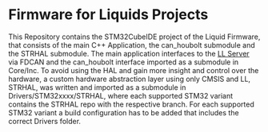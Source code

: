 # Firmware for Liquids Projects

This Repository contains the STM32CubeIDE project of the Liquid Firmware, that consists of the main C++ Application, the can_houbolt submodule and the STRHAL submodule. The main application interfaces to the [LL Server](https://github.com/SpaceTeam/llserver_ecui_houbolt) via FDCAN and the can_houbolt interface imported as a submodule in Core/Inc. To avoid using the HAL and gain more insight and control over the hardware, a custom hardware abstraction layer using only CMSIS and LL, STRHAL, was written and imported as a submodule in Drivers/STM32xxxx/STRHAL, where each supported STM32 variant contains the STRHAL repo with the respective branch. For each supported STM32 variant a build configuration has to be added that includes the correct Drivers folder.
